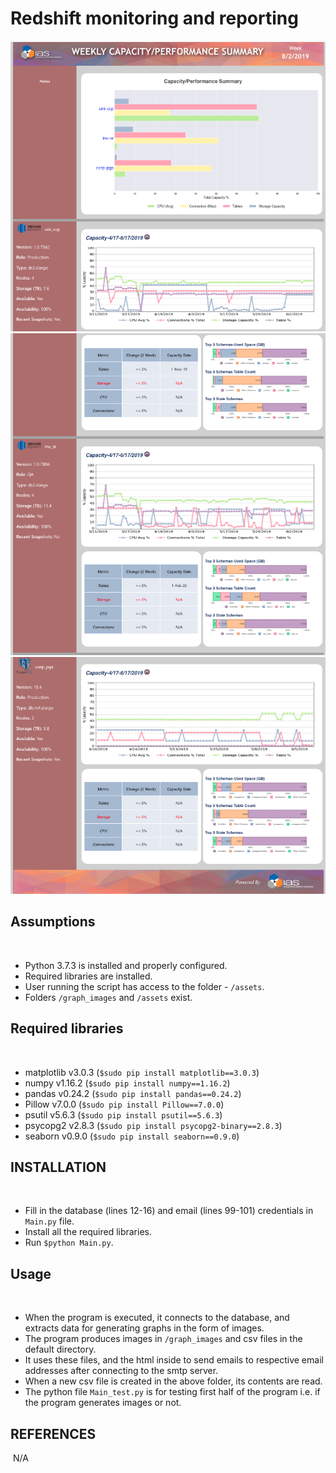 # Redshift monitoring and reporting
![](py_src/images/ScreenShot1.png)
![](py_src/images/ScreenShot2.png)
![](py_src/images/ScreenShot3.png)
## Assumptions
​
- Python 3.7.3 is installed and properly configured.
- Required libraries are installed.
- User running the script has access to the folder - `/assets`.
- Folders `/graph_images` and `/assets` exist.

## Required libraries
​
- matplotlib v3.0.3 (`$sudo pip install matplotlib==3.0.3`)
- numpy v1.16.2 (`$sudo pip install numpy==1.16.2`)
- pandas v0.24.2 (`$sudo pip install pandas==0.24.2`)
- Pillow v7.0.0 (`$sudo pip install Pillow==7.0.0`)
- psutil v5.6.3 (`$sudo pip install psutil==5.6.3`)
- psycopg2 v2.8.3 (`$sudo pip install psycopg2-binary==2.8.3`)
- seaborn v0.9.0 (`$sudo pip install seaborn==0.9.0`)
​
## INSTALLATION
​
- Fill in the database (lines 12-16) and email (lines 99-101) credentials in `Main.py` file.
- Install all the required libraries. 
- Run `$python Main.py`.
​
## Usage
​
- When the program is executed, it connects to the database, and extracts data for generating graphs in the form of images.
- The program produces images in `/graph_images` and csv files in the default directory.
- It uses these files, and the html inside to send emails to respective email addresses after connecting to the smtp server. 
- When a new csv file is created in the above folder, its contents are read.
- The python file `Main_test.py` is for testing first half of the program i.e. if the program generates images or not.

## REFERENCES
​
N/A
